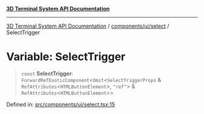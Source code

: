 [**3D Terminal System API Documentation**](../../../../README.md)

***

[3D Terminal System API Documentation](../../../../README.md) / [components/ui/select](../README.md) / SelectTrigger

# Variable: SelectTrigger

> `const` **SelectTrigger**: `ForwardRefExoticComponent`\<`Omit`\<`SelectTriggerProps` & `RefAttributes`\<`HTMLButtonElement`\>, `"ref"`\> & `RefAttributes`\<`HTMLButtonElement`\>\>

Defined in: [src/components/ui/select.tsx:15](https://github.com/Dicommunitas/ThreeJS_Terminal_3D/blob/7f008de5f667c67ad17e0952a263ff2bb1038f7c/src/components/ui/select.tsx#L15)
